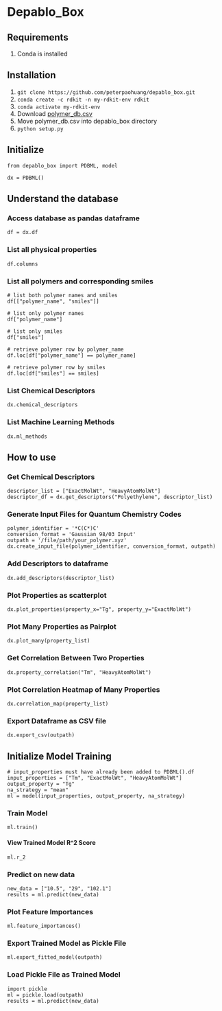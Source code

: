 # Depablo_Box

## Requirements

1. Conda is installed

## Installation
1. `git clone https://github.com/peterpaohuang/depablo_box.git`
2. `conda create -c rdkit -n my-rdkit-env rdkit`
3. `conda activate my-rdkit-env`
4. Download [polymer_db.csv](https://drive.google.com/file/d/1J0MbhEI2AIuihl0YavBBL0xl9xWgDBjQ/view?usp=sharing)
5. Move polymer_db.csv into depablo_box directory
6. `python setup.py`

## Initialize
```
from depablo_box import PDBML, model

dx = PDBML()
```
## Understand the database
### Access database as pandas dataframe
```
df = dx.df
```

### List all physical properties
```
df.columns
```

### List all polymers and corresponding smiles
```
# list both polymer names and smiles
df[["polymer_name", "smiles"]]

# list only polymer names
df["polymer_name"]

# list only smiles
df["smiles"]

# retrieve polymer row by polymer_name
df.loc[df["polymer_name"] == polymer_name]

# retrieve polymer row by smiles
df.loc[df["smiles"] == smiles]
```

### List Chemical Descriptors
```
dx.chemical_descriptors
```

### List Machine Learning Methods
```
dx.ml_methods
```

## How to use
### Get Chemical Descriptors 
```
descriptor_list = ["ExactMolWt", "HeavyAtomMolWt"]
descriptor_df = dx.get_descriptors("Polyethylene", descriptor_list)
```

### Generate Input Files for Quantum Chemistry Codes
```
polymer_identifier = '*C(C*)C'
conversion_format = 'Gaussian 98/03 Input'
outpath = '/file/path/your_polymer.xyz'
dx.create_input_file(polymer_identifier, conversion_format, outpath)
```

### Add Descriptors to dataframe
```
dx.add_descriptors(descriptor_list)
```
### Plot Properties as scatterplot
```
dx.plot_properties(property_x="Tg", property_y="ExactMolWt")
```
### Plot Many Properties as Pairplot
```
dx.plot_many(property_list)
```
### Get Correlation Between Two Properties
```
dx.property_correlation("Tm", "HeavyAtomMolWt")
```
### Plot Correlation Heatmap of Many Properties
```
dx.correlation_map(property_list)
```
### Export Dataframe as CSV file
```
dx.export_csv(outpath)
```
## Initialize Model Training
```
# input_properties must have already been added to PDBML().df
input_properties = ["Tm", "ExactMolWt", "HeavyAtomMolWt"]
output_property = "Tg"
na_strategy = "mean"
ml = model(input_properties, output_property, na_strategy)
```
### Train Model
```
ml.train()
```
#### View Trained Model R^2 Score
```
ml.r_2
```

### Predict on new data
```
new_data = ["10.5", "29", "102.1"]
results = ml.predict(new_data)
```
### Plot Feature Importances
```
ml.feature_importances()
```
### Export Trained Model as Pickle File
```
ml.export_fitted_model(outpath)
```
### Load Pickle File as Trained Model
```
import pickle
ml = pickle.load(outpath)
results = ml.predict(new_data)
```
